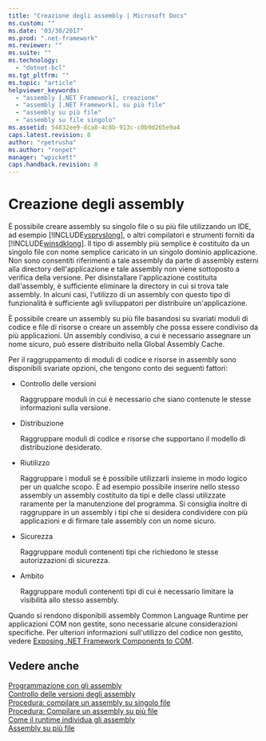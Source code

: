 ```yaml
---
title: "Creazione degli assembly | Microsoft Docs"
ms.custom: ""
ms.date: "03/30/2017"
ms.prod: ".net-framework"
ms.reviewer: ""
ms.suite: ""
ms.technology: 
  - "dotnet-bcl"
ms.tgt_pltfrm: ""
ms.topic: "article"
helpviewer_keywords: 
  - "assembly [.NET Framework], creazione"
  - "assembly [.NET Framework], su più file"
  - "assembly su più file"
  - "assembly su file singolo"
ms.assetid: 54832ee9-dca8-4c8b-913c-c0b9d265e9a4
caps.latest.revision: 8
author: "rpetrusha"
ms.author: "ronpet"
manager: "wpickett"
caps.handback.revision: 8
---
```

# Creazione degli assembly
È possibile creare assembly su singolo file o su più file utilizzando un IDE, ad esempio [!INCLUDE[vsprvslong](../../../includes/vsprvslong-md.md)], o altri compilatori e strumenti forniti da [!INCLUDE[winsdklong](../../../includes/winsdklong-md.md)].  Il tipo di assembly più semplice è costituito da un singolo file con nome semplice caricato in un singolo dominio applicazione.  Non sono consentiti riferimenti a tale assembly da parte di assembly esterni alla directory dell'applicazione e tale assembly non viene sottoposto a verifica della versione.  Per disinstallare l'applicazione costituita dall'assembly, è sufficiente eliminare la directory in cui si trova tale assembly.  In alcuni casi, l'utilizzo di un assembly con questo tipo di funzionalità è sufficiente agli sviluppatori per distribuire un'applicazione.  
  
 È possibile creare un assembly su più file basandosi su svariati moduli di codice e file di risorse  o creare un assembly che possa essere condiviso da più applicazioni.  Un assembly condiviso, a cui è necessario assegnare un nome sicuro, può essere distribuito nella Global Assembly Cache.  
  
 Per il raggruppamento di moduli di codice e risorse in assembly sono disponibili svariate opzioni, che tengono conto dei seguenti fattori:  
  
-   Controllo delle versioni  
  
     Raggruppare moduli in cui è necessario che siano contenute le stesse informazioni sulla versione.  
  
-   Distribuzione  
  
     Raggruppare moduli di codice e risorse che supportano il modello di distribuzione desiderato.  
  
-   Riutilizzo  
  
     Raggruppare i moduli se è possibile utilizzarli insieme in modo logico per un qualche scopo.  È ad esempio possibile inserire nello stesso assembly un assembly costituito da tipi e delle classi utilizzate raramente per la manutenzione del programma.  Si consiglia inoltre di raggruppare in un assembly i tipi che si desidera condividere con più applicazioni e di firmare tale assembly con un nome sicuro.  
  
-   Sicurezza  
  
     Raggruppare moduli contenenti tipi che richiedono le stesse autorizzazioni di sicurezza.  
  
-   Ambito  
  
     Raggruppare moduli contenenti tipi di cui è necessario limitare la visibilità allo stesso assembly.  
  
 Quando si rendono disponibili assembly Common Language Runtime per applicazioni COM non gestite, sono necessarie alcune considerazioni specifiche.  Per ulteriori informazioni sull'utilizzo del codice non gestito, vedere [Exposing .NET Framework Components to COM](../../../docs/framework/interop/exposing-dotnet-components-to-com.md).  
  
## Vedere anche  
 [Programmazione con gli assembly](../../../docs/framework/app-domains/programming-with-assemblies.md)   
 [Controllo delle versioni degli assembly](../../../docs/framework/app-domains/assembly-versioning.md)   
 [Procedura: compilare un assembly su singolo file](../../../docs/framework/app-domains/how-to-build-a-single-file-assembly.md)   
 [Procedura: Compilare un assembly su più file](../../../docs/framework/app-domains/how-to-build-a-multifile-assembly.md)   
 [Come il runtime individua gli assembly](../../../docs/framework/deployment/how-the-runtime-locates-assemblies.md)   
 [Assembly su più file](../../../docs/framework/app-domains/multifile-assemblies.md)